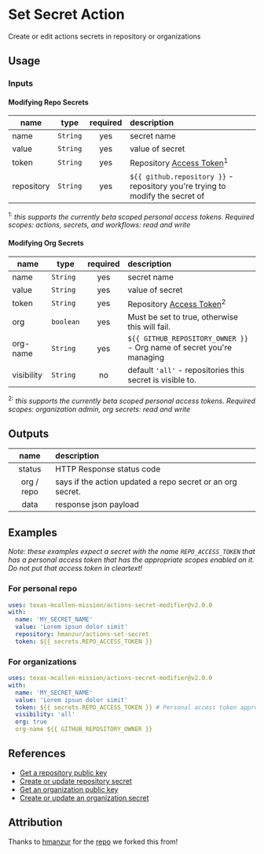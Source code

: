 # Set Secret Action

Create or edit actions secrets in repository or organizations

## Usage

### Inputs

#### Modifying Repo Secrets

| name | type | required | description |
| --- | --- | :---: | :--- |
| name | `String` | yes | secret name |
| value | `String` | yes | value of secret |
| token | `String` | yes | Repository [Access Token](https://docs.github.com/en/github/authenticating-to-github/creating-a-personal-access-token)<sup>1</sup> |
| repository | `String` | yes | ``${{ github.repository }}`` - repository you're trying to modify the secret of |

<sup>1:</sup> *this supports the currently beta scoped personal access tokens. Required scopes:  actions, secrets, and workflows: read and write*

#### Modifying Org Secrets

| name | type | required | description |
| --- | --- | :---: | :--- |
| name | `String` | yes | secret name |
| value | `String` | yes | value of secret |
| token | `String` | yes | Repository [Access Token](https://docs.github.com/en/github/authenticating-to-github/creating-a-personal-access-token)<sup>2</sup> |
| org | `boolean` | yes | Must be set to true, otherwise this will fail. |
| org-name | `String` | yes | ``${{ GITHUB_REPOSITORY_OWNER }}`` - Org name of secret you're managing |
| visibility | `String` | no | default `'all'` - repositories this secret is visible to. |

<sup>2:</sup> *this supports the currently beta scoped personal access tokens. Required scopes:  organization admin, org secrets: read and write*

## Outputs

| name | description |
| :---: | :--- |
| status | HTTP Response status code |
| org / repo | says if the action updated a repo secret or an org secret.
| data | response json payload |

## Examples

*Note: these examples expect a secret with the name ``REPO_ACCESS_TOKEN`` that has a personal access token that has the appropriate scopes enabled on it.  Do not put that access token in cleartext!*

### For personal repo

```YAML
uses: texas-mcallen-mission/actions-secret-modifier@v2.0.0
with:
  name: 'MY_SECRET_NAME'
  value: 'Lorem ipsun dolor simit'
  repository: hmanzur/actions-set-secret
  token: ${{ secrets.REPO_ACCESS_TOKEN }}
```

### For organizations

```YAML
uses: texas-mcallen-mission/actions-secret-modifier@v2.0.0
with:
  name: 'MY_SECRET_NAME'
  value: 'Lorem ipsun dolor simit'
  token: ${{ secrets.REPO_ACCESS_TOKEN }} # Personal access token approved by your org.
  visibility: 'all'
  org: true
  org-name ${{ GITHUB_REPOSITORY_OWNER }}
```

## References

- [Get a repository public key](https://developer.github.com/v3/actions/secrets/#get-a-repository-public-key)
- [Create or update repository secret](https://developer.github.com/v3/actions/secrets/#create-or-update-a-repository-secret)
- [Get an organization public key](https://developer.github.com/v3/actions/secrets/#get-an-organization-public-key)
- [Create or update an organization secret](https://developer.github.com/v3/actions/secrets/#create-or-update-an-organization-secret)

## Attribution

Thanks to [hmanzur](https://github.com/hmanzur/) for the [repo](https://github.com/hmanzur/actions-set-secret) we forked this from!
